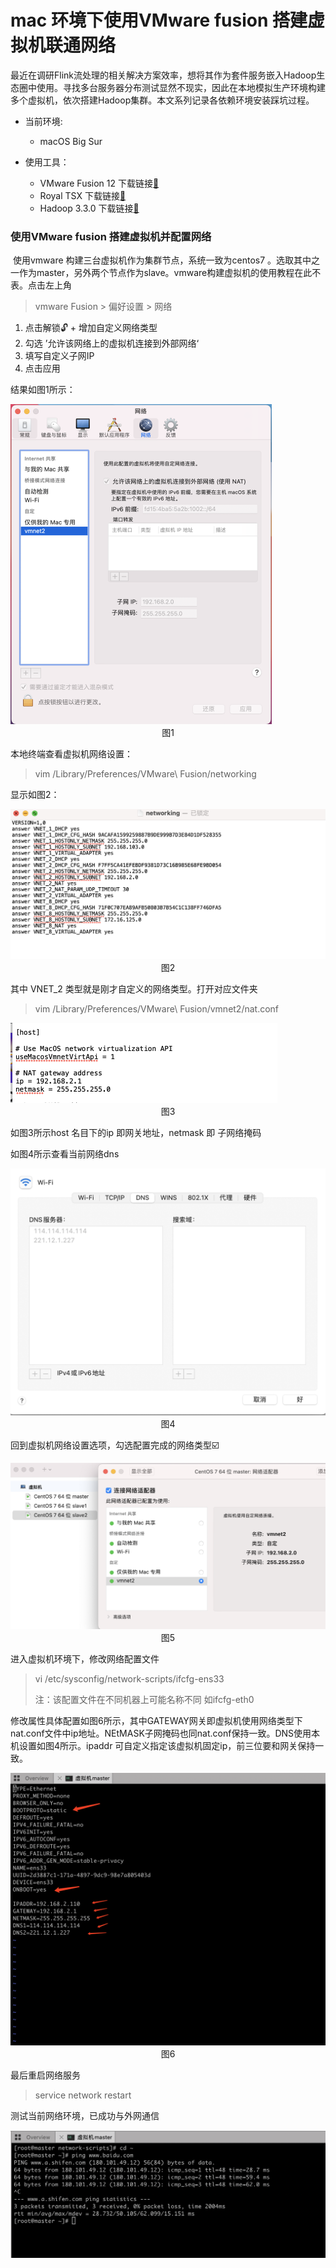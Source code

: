# mac 环境下使用VMware fusion 搭建虚拟机联通网络

​		最近在调研Flink流处理的相关解决方案效率，想将其作为套件服务嵌入Hadoop生态圈中使用。寻找多台服务器分布测试显然不现实，因此在本地模拟生产环境构建多个虚拟机，依次搭建Hadoop集群。本文系列记录各依赖环境安装踩坑过程。

- 当前环境:
  -  macOS Big Sur 

- 使用工具：
  - VMware Fusion 12  下载链接[🔗](https://www.macwk.com/soft/vmware-fusion)     
  -  Royal TSX  下载链接[🔗](https://www.royalapps.com/ts/mac/download)
  - Hadoop 3.3.0 下载链接[🔗](http://mirror.bit.edu.cn/apache/hadoop/common/hadoop-3.3.0/) 

### 使用VMware fusion 搭建虚拟机并配置网络	

​		使用vmware 构建三台虚拟机作为集群节点，系统一致为centos7 。选取其中之一作为master，另外两个节点作为slave。vmware构建虚拟机的使用教程在此不表。点击左上角

> vmware Fusion > 偏好设置 > 网络

1. 点击解锁🔓  + 增加自定义网络类型
2. 勾选 ’允许该网络上的虚拟机连接到外部网络‘
3. 填写自定义子网IP
4. 点击应用

结果如图1所示：

<img src="src/2020-11-18-1.png" style="zoom:50%;" />

<center>图1</center>

本地终端查看虚拟机网络设置：

> vim /Library/Preferences/VMware\ Fusion/networking

显示如图2：

<img src="src/2020-11-20-2.png" style="zoom:50%;" />

<center>图2</center>

其中 VNET_2 类型就是刚才自定义的网络类型。打开对应文件夹 

> vim /Library/Preferences/VMware\ Fusion/vmnet2/nat.conf

<img src="src/2020-11-20-1.png" style="zoom:50%;" />

<center>图3</center>

如图3所示host 名目下的ip 即网关地址，netmask 即 子网络掩码

如图4所示查看当前网络dns

<img src="src/2020-11-24-2.png"  style="zoom:50%;" />

<center>图4</center>

回到虚拟机网络设置选项，勾选配置完成的网络类型☑️

<img src="src/2020-11-24-3.png"  style="zoom:50%;" />

 <center>图5</center>

进入虚拟机环境下，修改网络配置文件

> vi /etc/sysconfig/network-scripts/ifcfg-ens33
>
> 注：该配置文件在不同机器上可能名称不同 如ifcfg-eth0  



​	修改属性具体配置如图6所示，其中GATEWAY网关即虚拟机使用网络类型下nat.conf文件中ip地址。NEtMASK子网掩码也同nat.conf保持一致。DNS使用本机设置如图4所示。ipaddr 可自定义指定该虚拟机固定ip，前三位要和网关保持一致。

<img src="src/2020-11-24-4.png"  style="zoom:50%;" />

<center>图6</center>

最后重启网络服务

> service network restart

测试当前网络环境，已成功与外网通信

<img src="src/2020-11-24-5.png"  style="zoom:50%;" />





